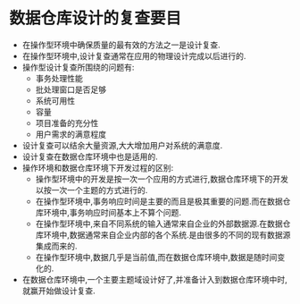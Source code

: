 # 数据仓库设计的复查要目
* 在操作型环境中确保质量的最有效的方法之一是设计复查.
* 在操作型环境中,设计复查通常在应用的物理设计完成以后进行的.
* 操作型设计复查所围绕的问题有:
	* 事务处理性能
	* 批处理窗口是否足够
	* 系统可用性
	* 容量
	* 项目准备的充分性
	* 用户需求的满意程度
* 设计复查可以结余大量资源,大大增加用户对系统的满意度.
* 设计复查在数据仓库环境中也是适用的.
* 操作环境和数据仓库环境下开发过程的区别:
	* 操作型环境中的开发是按一次一个应用的方式进行,数据仓库环境下的开发以按一次一个主题的方式进行的.
	* 在操作型环境中,事务响应时间是主要的而且是极其重要的问题.而在数据仓库环境中,事务响应时间基本上不算个问题.
	* 在操作型环境中,来自不同系统的输入通常来自企业的外部数据源.在数据仓库环境中,数据通常来自企业内部的各个系统.是由很多的不同的现有数据源集成而来的.
	* 在操作型环境中,数据几乎是当前值,而在数据仓库环境中,数据是随时间变化的.
* 在数据仓库环境中,一个主要主题域设计好了,并准备计入到数据仓库环境中时,就赢开始做设计复查.